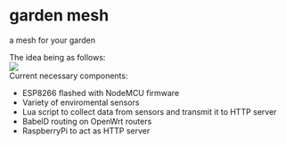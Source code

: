 # garden mesh
a mesh for your garden

The idea being as follows:  
<img src="https://github.com/sudomesh/gardenmesh/raw/master/disaster-plant.dot.png">  
Current necessary components:
 * ESP8266 flashed with NodeMCU firmware
 * Variety of enviromental sensors 
 * Lua script to collect data from sensors and transmit it to HTTP server
 * BabelD routing on OpenWrt routers
 * RaspberryPi to act as HTTP server 
